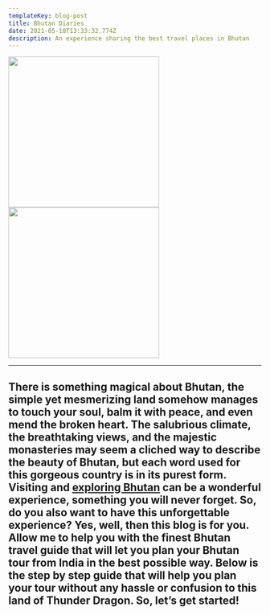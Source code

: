 ```yaml
---
templateKey: blog-post
title: Bhutan Diaries
date: 2021-05-10T13:33:32.774Z
description: An experience sharing the best travel places in Bhutan
---
```

<p align="left"><img src='https://cdn-bpkjk.nitrocdn.com/zNnfOmyUwiKtpHiEUZHMZhfvYPMQKjOO/assets/static/optimized/rev-1601233/blog/wp-content/uploads/2018/11/Bhutan-Travel-Guide-from-India.jpg' height="300" width="300" /> <img src='https://cdn-bpkjk.nitrocdn.com/zNnfOmyUwiKtpHiEUZHMZhfvYPMQKjOO/assets/static/optimized/rev-1601233/blog/wp-content/uploads/2017/09/Hotel-Bookings-in-Bhutan.jpg' height="300" width="300"/></p>



- - -

## There is something magical about Bhutan, the simple yet mesmerizing land somehow manages to touch your soul, balm it with peace, and even mend the broken heart. The salubrious climate, the breathtaking views, and the majestic monasteries may seem a cliched way to describe the beauty of Bhutan, but each word used for this gorgeous country is in its purest form. Visiting and [exploring Bhutan](https://www.tourmyindia.com/international/bhutan/) can be a wonderful experience, something you will never forget. So, do you also want to have this unforgettable experience? Yes, well, then this blog is for you. Allow me to help you with the finest Bhutan travel guide that will let you plan your Bhutan tour from India in the best possible way. Below is the step by step guide that will help you plan your tour without any hassle or confusion to this land of Thunder Dragon. So, let’s get started!